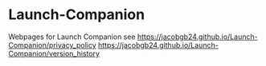 # Launch-Companion
Webpages for Launch Companion
see
https://jacobgb24.github.io/Launch-Companion/privacy_policy
https://jacobgb24.github.io/Launch-Companion/version_history
